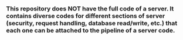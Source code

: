 ### This repository does NOT have the full code of a server. It contains diverse codes for different sections of server (security, request handling, database read/write, etc.) that each one can be attached to the pipeline of a server code.    
